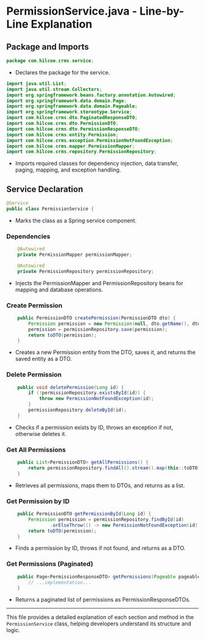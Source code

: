 # PermissionService.java - Line-by-Line Explanation

## Package and Imports
```java
package com.hilcoe.crms.service;
```
- Declares the package for the service.

```java
import java.util.List;
import java.util.stream.Collectors;
import org.springframework.beans.factory.annotation.Autowired;
import org.springframework.data.domain.Page;
import org.springframework.data.domain.Pageable;
import org.springframework.stereotype.Service;
import com.hilcoe.crms.dto.PaginatedResponseDTO;
import com.hilcoe.crms.dto.PermissionDTO;
import com.hilcoe.crms.dto.PermissionResponseDTO;
import com.hilcoe.crms.entity.Permission;
import com.hilcoe.crms.exception.PermissionNotFoundException;
import com.hilcoe.crms.mapper.PermissionMapper;
import com.hilcoe.crms.repository.PermissionRepository;
```
- Imports required classes for dependency injection, data transfer, paging, mapping, and exception handling.

## Service Declaration
```java
@Service
public class PermissionService {
```
- Marks the class as a Spring service component.

### Dependencies
```java
    @Autowired
    private PermissionMapper permissionMapper;

    @Autowired
    private PermissionRepository permissionRepository;
```
- Injects the PermissionMapper and PermissionRepository beans for mapping and database operations.

### Create Permission
```java
    public PermissionDTO createPermission(PermissionDTO dto) {
        Permission permission = new Permission(null, dto.getName(), dto.getDescription());
        permission = permissionRepository.save(permission);
        return toDTO(permission);
    }
```
- Creates a new Permission entity from the DTO, saves it, and returns the saved entity as a DTO.

### Delete Permission
```java
    public void deletePermission(Long id) {
        if (!permissionRepository.existsById(id)) {
            throw new PermissionNotFoundException(id);
        }
        permissionRepository.deleteById(id);
    }
```
- Checks if a permission exists by ID, throws an exception if not, otherwise deletes it.

### Get All Permissions
```java
    public List<PermissionDTO> getAllPermissions() {
        return permissionRepository.findAll().stream().map(this::toDTO).collect(Collectors.toList());
    }
```
- Retrieves all permissions, maps them to DTOs, and returns as a list.

### Get Permission by ID
```java
    public PermissionDTO getPermissionById(Long id) {
        Permission permission = permissionRepository.findById(id)
                .orElseThrow(() -> new PermissionNotFoundException(id));
        return toDTO(permission);
    }
```
- Finds a permission by ID, throws if not found, and returns as a DTO.

### Get Permissions (Paginated)
```java
    public Page<PermissionResponseDTO> getPermissions(Pageable pageable) {
        // ...implementation...
    }
```
- Returns a paginated list of permissions as PermissionResponseDTOs.

---

This file provides a detailed explanation of each section and method in the `PermissionService` class, helping developers understand its structure and logic.